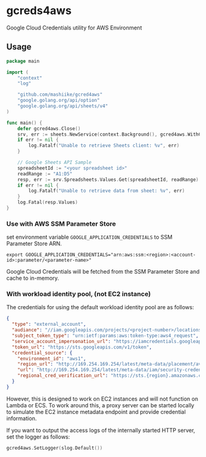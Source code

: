 # gcreds4aws
Google Cloud Credentials utility for AWS Environment

## Usage 

```go 
package main

import (
	"context"
	"log"

	"github.com/mashiike/gcred4aws"
	"google.golang.org/api/option"
	"google.golang.org/api/sheets/v4"
)

func main() {
	defer gcred4aws.Close()
	srv, err := sheets.NewService(context.Background(), gcred4aws.WithCredentials(ctx), option.WithScopes(sheets.SpreadsheetsReadonlyScope))
	if err != nil {
		log.Fatalf("Unable to retrieve Sheets client: %v", err)
	}

	// Google Sheets API Sample
	spreadsheetId := "<your spreadsheet id>"
	readRange := "A1:D5"
	resp, err := srv.Spreadsheets.Values.Get(spreadsheetId, readRange).Do()
	if err != nil {
		log.Fatalf("Unable to retrieve data from sheet: %v", err)
	}
	log.Fatal(resp.Values)
}
```

### Use with AWS SSM Parameter Store

set environment variable `GOOGLE_APPLICATION_CREDENTIALS` to SSM Parameter Store ARN.

```shell
export GOOGLE_APPLICATION_CREDENTIALS="arn:aws:ssm:<region>:<account-id>:parameter/<parameter-name>"
```

Google Cloud Credentials will be fetched from the SSM Parameter Store and cache to in-memory.

### With workload identity pool, (not EC2 instance)

The credentials for using the default workload identity pool are as follows:

```json
{
  "type": "external_account",
  "audiance": "//iam.googleapis.com/projects/<project-number>/locations/global/workloadIdentityPools/<pool-name>/providers/<provider-name>",
  "subject_token_type": "urn:ietf:params:aws:token-type:aws4_request",
  "service_account_impersonation_url": "https://iamcredentials.googleapis.com/v1/projects/-/serviceAccounts/<service-account-email>:generateAccessToken",
  "token_url": "https://sts.googleapis.com/v1/token",
  "credential_source": {
    "environment_id": "aws1",
    "region_url": "http://169.254.169.254/latest/meta-data/placement/availability-zone",
    "url": "http://169.254.169.254/latest/meta-data/iam/security-credentials",
    "regional_cred_verification_url": "https://sts.{region}.amazonaws.com?Action=GetCallerIdentity&Version=2011-06-15"
  }
}
```

However, this is designed to work on EC2 instances and will not function on Lambda or ECS. To work around this, a proxy server can be started locally to simulate the EC2 instance metadata endpoint and provide credential information.

If you want to output the access logs of the internally started HTTP server, set the logger as follows:

```go
gcred4aws.SetLogger(slog.Default())
```
